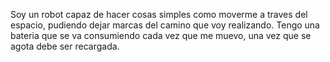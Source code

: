 Soy un robot capaz de hacer cosas simples como moverme a traves del espacio, pudiendo dejar marcas del camino que voy realizando. Tengo una bateria que se va consumiendo cada vez que me muevo, una vez que se agota debe ser recargada.